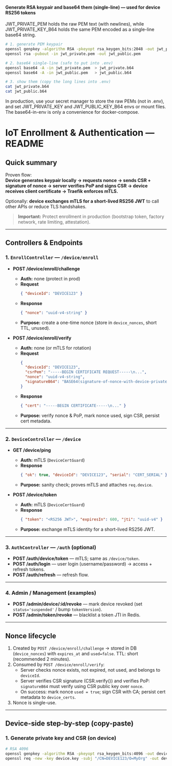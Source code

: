 ####  Generate RSA keypair and base64 them (single-line) — used for device RS256 tokens

JWT_PRIVATE_PEM holds the raw PEM text (with newlines), while JWT_PRIVATE_KEY_B64 holds the same PEM encoded as a single-line base64 string.

```bash
# 1. generate PEM keypair
openssl genpkey -algorithm RSA -pkeyopt rsa_keygen_bits:2048 -out jwt_private.pem
openssl rsa -pubout -in jwt_private.pem -out jwt_public.pem

# 2. base64 single-line (safe to put into .env)
openssl base64 -A -in jwt_private.pem  > jwt_private.b64
openssl base64 -A -in jwt_public.pem   > jwt_public.b64

# 3. show them (copy the long lines into .env)
cat jwt_private.b64
cat jwt_public.b64

```

In production, use your secret manager to store the raw PEMs (not in .env), and set JWT_PRIVATE_KEY and JWT_PUBLIC_KEY_B64 envs or mount files. The base64-in-env is only a convenience for docker-compose.


# IoT Enrollment & Authentication — README

## Quick summary
Proven flow:  
**Device generates keypair locally → requests nonce → sends CSR + signature of nonce → server verifies PoP and signs CSR → device receives client certificate → Traefik enforces mTLS.**

Optionally: **device exchanges mTLS for a short-lived RS256 JWT** to call other APIs or reduce TLS handshakes.

> **Important:** Protect enrollment in production (bootstrap token, factory network, rate limiting, attestation).

---

## Controllers & Endpoints

### 1. `EnrollController` — `/device/enroll`
- **POST /device/enroll/challenge**
  - **Auth:** none (protect in prod)
  - **Request**
    ```json
    { "deviceId": "DEVICE123" }
    ```
  - **Response**
    ```json
    { "nonce": "uuid-v4-string" }
    ```
  - **Purpose:** create a one-time nonce (store in `device_nonces`, short TTL, unused).

- **POST /device/enroll/verify**
  - **Auth:** none (or mTLS for rotation)
  - **Request**
    ```json
    {
      "deviceId": "DEVICE123",
      "csrPem": "-----BEGIN CERTIFICATE REQUEST-----\n...",
      "nonce": "uuid-v4-string",
      "signatureB64": "BASE64(signature-of-nonce-with-device-private-key)"
    }
    ```
  - **Response**
    ```json
    { "cert": "-----BEGIN CERTIFICATE-----\n..." }
    ```
  - **Purpose:** verify nonce & PoP, mark nonce used, sign CSR, persist cert metadata.

---

### 2. `DeviceController` — `/device`
- **GET /device/ping**
  - **Auth:** mTLS (`DeviceCertGuard`)
  - **Response**
    ```json
    { "ok": true, "deviceId": "DEVICE123", "serial": "CERT_SERIAL" }
    ```
  - **Purpose:** sanity check; proves mTLS and attaches `req.device`.

- **POST /device/token**
  - **Auth:** mTLS (`DeviceCertGuard`)
  - **Response**
    ```json
    { "token": "<RS256 JWT>", "expiresIn": 600, "jti": "uuid-v4" }
    ```
  - **Purpose:** exchange mTLS identity for a short-lived RS256 JWT.

---

### 3. `AuthController` — `/auth` (optional)
- **POST /auth/device/token** — mTLS; same as `/device/token`.
- **POST /auth/login** — user login (username/password) → access + refresh tokens.
- **POST /auth/refresh** — refresh flow.

---

### 4. Admin / Management (examples)
- **POST /admin/device/:id/revoke** — mark device revoked (set `status='suspended'` / bump `tokenVersion`).
- **POST /admin/token/revoke** — blacklist a token JTI in Redis.

---

## Nonce lifecycle
1. Created by `POST /device/enroll/challenge` → stored in DB (`device_nonces`) with `expires_at` and `used=false`. TTL: short (recommended 2 minutes).
2. Consumed by `POST /device/enroll/verify`:
   - Server checks nonce exists, not expired, not used, and belongs to `deviceId`.
   - Server verifies CSR signature (CSR.verify()) and verifies PoP: `signatureB64` must verify using CSR public key over `nonce`.
   - On success: mark nonce `used = true`; sign CSR with CA; persist cert metadata to `device_certs`.
3. Nonce is single-use.

---

## Device-side step-by-step (copy-paste)

### 1. Generate private key and CSR (on device)
```bash
# RSA 4096
openssl genpkey -algorithm RSA -pkeyopt rsa_keygen_bits:4096 -out device.key
openssl req -new -key device.key -subj "/CN=DEVICE123/O=MyOrg" -out device.csr


